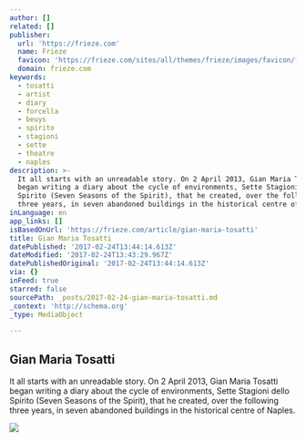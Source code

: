 ```yaml
---
author: []
related: []
publisher:
  url: 'https://frieze.com'
  name: Frieze
  favicon: 'https://frieze.com/sites/all/themes/frieze/images/favicon/favicon.ico'
  domain: frieze.com
keywords:
  - tosatti
  - artist
  - diary
  - forcella
  - beuys
  - spirito
  - stagioni
  - sette
  - theatre
  - naples
description: >-
  It all starts with an unreadable story. On 2 April 2013, Gian Maria Tosatti
  began writing a diary about the cycle of environments, Sette Stagioni dello
  Spirito (Seven Seasons of the Spirit), that he created, over the following
  three years, in seven abandoned buildings in the historical centre of Naples.
inLanguage: en
app_links: []
isBasedOnUrl: 'https://frieze.com/article/gian-maria-tosatti'
title: Gian Maria Tosatti
datePublished: '2017-02-24T13:44:14.613Z'
dateModified: '2017-02-24T13:43:29.967Z'
datePublishedOriginal: '2017-02-24T13:44:14.613Z'
via: {}
inFeed: true
starred: false
sourcePath: _posts/2017-02-24-gian-maria-tosatti.md
_context: 'http://schema.org'
_type: MediaObject

---
```

<article style=""><h1>Gian Maria Tosatti</h1><p>It all starts with an unreadable story. On 2 April 2013, Gian Maria Tosatti began writing a diary about the cycle of environments, Sette Stagioni dello Spirito (Seven Seasons of the Spirit), that he created, over the following three years, in seven abandoned buildings in the historical centre of Naples.</p><img src="https://frieze.com/sites/default/files/2_106.jpg" /></article>